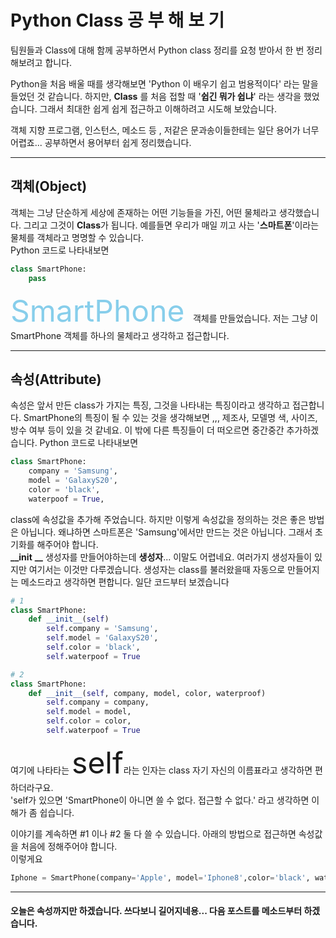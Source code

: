 # Python Class 공 부 해 보 기 

팀원들과 Class에 대해 함께 공부하면서 Python class 정리를 요청 받아서 한 번 정리해보려고 합니다.

Python을 처음 배울 때를 생각해보면 'Python 이 배우기 쉽고 범용적이다' 라는 말을 들었던 것 같습니다. 하지만, **Class** 를 처음 접할 때 '**쉽긴 뭐가 쉽냐**' 라는 생각을 했었습니다. 그래서 최대한 쉽게 쉽게 접근하고 이해하려고 시도해 보았습니다. 

객체 지향 프로그램, 인스턴스, 메소드 등 , 저같은 문과송이들한테는 일단 용어가 너무 어렵죠... 공부하면서 용어부터 쉽게 정리했습니다.

-------------------------------------------------------------------
## **객체(Object)**
객체는 그냥 단순하게 세상에 존재하는 어떤 기능들을 가진, 어떤 물체라고 생각했습니다. 그리고 그것이 **Class**가 됩니다. 예를들면 우리가 매일 끼고 사는 '**스마트폰**'이라는 물체를 객체라고 명명할 수 있습니다.  
Python 코드로 나타내보면
```python
class SmartPhone:
    pass
```

<font color='skyblue' size=14> SmartPhone </font> 객체를 만들었습니다. 저는 그냥 이 SmartPhone 객체를 하나의 물체라고 생각하고 접근합니다.

------------------------------------------------------------------
## **속성(Attribute)**
속성은 앞서 만든 class가 가지는 특징, 그것을 나타내는 특징이라고 생각하고 접근합니다. SmartPhone의 특징이 될 수 있는 것을 생각해보면 ,,, 제조사, 모델명 색, 사이즈, 방수 여부 등이 있을 것 같네요. 이 밖에 다른 특징들이 더 떠오르면 중간중간 추가하겠습니다.
Python 코드로 나타내보면
```python
class SmartPhone:
    company = 'Samsung',
    model = 'GalaxyS20',
    color = 'black',
    waterpoof = True,
```
class에 속성값을 추가해 주었습니다. 하지만 이렇게 속성값을 정의하는 것은 좋은 방법은 아닙니다. 왜냐하면 스마트폰은 'Samsung'에서만 만드는 것은 아닙니다. 그래서 초기화를 해주어야 합니다.   
**__init** **__** 생성자를 만들어야하는데 **생성자**... 이말도 어렵네요. 여러가지 생성자들이 있지만 여기서는 이것만 다루겠습니다.
생성자는 class를 불러왔을때 자동으로 만들어지는 메소드라고 생각하면 편합니다.
일단 코드부터 보겠습니다
```python
# 1
class SmartPhone:
    def __init__(self)
        self.company = 'Samsung',
        self.model = 'GalaxyS20',
        self.color = 'black',
        self.waterpoof = True
```
```python
# 2
class SmartPhone:
    def __init__(self, company, model, color, waterproof)
        self.company = company,
        self.model = model,
        self.color = color,
        self.waterpoof = True        
```
여기에 나타타는 <font size=14> self</font>라는 인자는 class 자기 자신의 이름표라고 생각하면 편하더라구요.  
'self가 있으면 'SmartPhone이 아니면 쓸 수 없다. 접근할 수 없다.' 라고 생각하면 이해가 좀 쉽습니다.

이야기를 계속하면 #1 이나 #2 둘 다 쓸 수 있습니다. 아래의 방법으로 접근하면 속성값을 처음에 정해주어야 합니다.  
이렇게요
```python
Iphone = SmartPhone(company='Apple', model='Iphone8',color='black', waterproof=True)
```

------------------------------------------------------------------

#### 오늘은 속성까지만 하겠습니다. 쓰다보니 길어지네용... 다음 포스트를 메소드부터 하겠습니다.